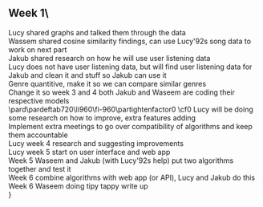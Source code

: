## Week 1\
Lucy shared graphs and talked them through the data\
Wassem shared cosine similarity findings, can use Lucy\'92s song data to work on next part\
Jakub shared research on how he will use user listening data\
Lucy does not have user listening data, but will find user listening data for Jakub and clean it and stuff so Jakub can use it\
Genre quantitive, make it so we can compare similar genres\
Change it so week 3 and 4 both Jakub and Waseem are coding their respective models\
\pard\pardeftab720\li960\fi-960\partightenfactor0
\cf0 Lucy will be doing some research on how to improve, extra features adding\
Implement extra meetings to go over compatibility of algorithms and keep them accountable\
Lucy week 4 research and suggesting improvements\
Lucy week 5 start on user interface and web app\
Week 5 Waseem and Jakub (with Lucy\'92s help) put two algorithms together and test it\
Week 6 combine algorithms with web app (or API), Lucy and Jakub do this\
Week 6 Waseem doing tipy tappy write up\
}
